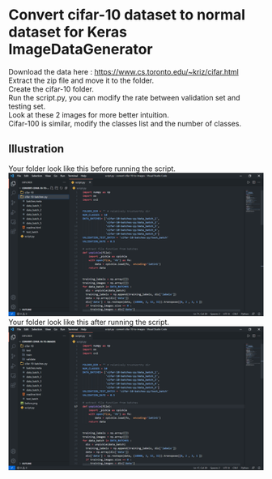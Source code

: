 # Convert cifar-10 dataset to normal dataset for Keras ImageDataGenerator 
Download the data here : https://www.cs.toronto.edu/~kriz/cifar.html  
Extract the zip file and move it to the folder.  
Create the cifar-10 folder.  
Run the script.py, you can modify the rate between validation set and testing set.    
Look at these 2 images for more better intuition.  
Cifar-100 is similar, modify the classes list and the number of classes. 
## Illustration   
Your folder look like this before running the script.
![Alt text](before.png?raw=true "Folder tree before running the script") 
Your folder look like this after running the script. 
![Alt text](after.png?raw=true "Folder tree after running the script")  
